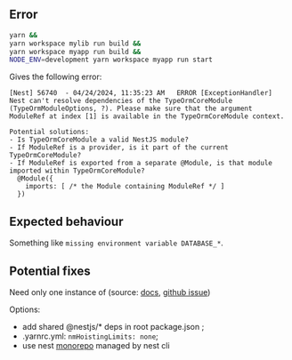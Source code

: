 ## Error

```bash
yarn &&
yarn workspace mylib run build &&
yarn workspace myapp run build &&
NODE_ENV=development yarn workspace myapp run start
```

Gives the following error:
```
[Nest] 56740  - 04/24/2024, 11:35:23 AM   ERROR [ExceptionHandler] Nest can't resolve dependencies of the TypeOrmCoreModule (TypeOrmModuleOptions, ?). Please make sure that the argument ModuleRef at index [1] is available in the TypeOrmCoreModule context.

Potential solutions:
- Is TypeOrmCoreModule a valid NestJS module?
- If ModuleRef is a provider, is it part of the current TypeOrmCoreModule?
- If ModuleRef is exported from a separate @Module, is that module imported within TypeOrmCoreModule?
  @Module({
    imports: [ /* the Module containing ModuleRef */ ]
  })
```

## Expected behaviour

Something like `missing environment variable DATABASE_*`.


## Potential fixes
Need only one instance of (source: [docs](https://docs.nestjs.com/faq/common-errors#cannot-resolve-dependency-error), [github issue](https://github.com/nestjs/nest/issues/10414))

Options:
- add shared @nestjs/* deps in root package.json ;
- .yarnrc.yml: `nmHoistingLimits: none`;
- use nest [monorepo](https://docs.nestjs.com/cli/monorepo)  managed by nest cli

